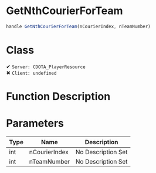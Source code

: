 # GetNthCourierForTeam
```js
handle GetNthCourierForTeam(nCourierIndex, nTeamNumber)
```
# Class
✔ `Server: CDOTA_PlayerResource`  
✖ `Client: undefined`  

# Function Description

# Parameters
Type|Name|Description
--|--|--
int|nCourierIndex|No Description Set
int|nTeamNumber|No Description Set
